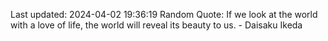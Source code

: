 Last updated: 2024-04-02 19:36:19
Random Quote: If we look at the world with a love of life, the world will reveal its beauty to us. - Daisaku Ikeda